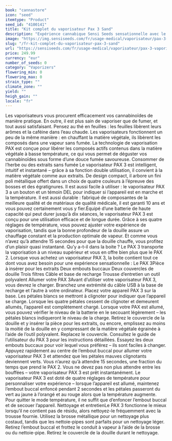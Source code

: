 ```yaml
---
book: "cannastore"
icon: "seed"
itemtype: "Product"
seed_id: "4100141"
title: "Kit complet du vaporisateur Pax 3 Sand"
description: "Expérience cannabique Sensi Seeds sensationnelle avec le PAX 3, un vaporisateur intuitif et intelligent pour la matière végétale et les extraits. Achat!"
image: "https://img.sensiseeds.com/fr/usage-medical/vaporisateur/pax-3-vaporisateur-sand-image.png"
slug: "/fr-kit-complet-du-vaporisateur-pax-3-sand"
url: "https://sensiseeds.com/fr/usage-medical/vaporisateur/pax-3-vaporisateur-sand?a_aid=cannastore"
price: 249.99
currency: "eur"
number_of_seeds: 0
category: "Vaporizers"
flowering_min: 0
flowering_max: 0
strain_type: ""
climate_zone: ""
yield: ""
heigh_gain: ""
locale: "fr"
---
```

Les vaporisateurs vous procurent efficacement vos cannabinoïdes de manière pratique. En outre, il est plus sain de vaporiser que de fumer, et tout aussi satisfaisant. Pensez au thé en feuilles : les feuilles libèrent leurs arômes et la caféine dans l’eau chaude. Les vaporisateurs fonctionnent un peu de la même manière : en chauffant la matière végétale, ils libèrent les composés dans une vapeur sans fumée. La technologie de vaporisation PAX est conçue pour libérer les composés actifs contenus dans la matière végétale à basse température, ce qui vous permet de déguster vos cannabinoïdes sous forme d’une douce fumée savoureuse. Consommer de l’herbe ou des extraits sans fumée Le vaporisateur PAX 3 est intelligent, intuitif et instantané – grâce à sa fonction double utilisation, il convient à la matière végétale comme aux extraits. De design compact, il arbore un fini poli métallique offert dans un choix de quatre couleurs à l’épreuve des bosses et des égratignures. Il est aussi facile à utiliser : le vaporisateur PAX 3 a un bouton et un témoin DEL pour indiquer si l’appareil est en marche et la température. Il est aussi durable : fabriqué de composantes de la meilleure qualité et de matériaux de qualité médicale, il est garanti 10 ans et vous pouvez certainement vous y fier.Équipé d’une batterie de haute capacité qui peut durer jusqu’à dix séances, le vaporisateur PAX 3 est conçu pour une utilisation efficace et de longue durée. Grâce à ses quatre réglages de température, vous pouvez ajuster votre expérience de vaporisation, tandis que la bonne profondeur de la douille assure un chauffage constant et la production optimale de vapeur. Et comme vous n’avez qu’à attendre 15 secondes pour que la douille chauffe, vous profitez d’un plaisir quasi instantané. Qu’y a-t-il dans la boite ? Le PAX 3 transporte la vaporisation à un niveau supérieur et vous en offre bien plus que le PAX 2. Lorsque vous achetez un vaporisateur PAX 3, la boite contient tout ce dont vous avez besoin pour une expérience sensationnelle : Le PAX 3Pièce à insérer pour les extraits Deux embouts buccaux Deux couvercles de douille Trois filtres Câble et base de recharge Trousse d’entretien un outil polyvalent Allumer votre PAX 3Avant d’utiliser votre vaporisateur PAX 3, vous devrez le charger. Branchez une extrémité du câble USB à la base de recharge et l’autre à votre ordinateur. Placez votre appareil PAX 3 sur la base. Les pétales blancs se mettront à clignoter pour indiquer que l’appareil se charge. Lorsque les quatre pétales cessent de clignoter et demeurent allumés, l’appareil est complètement chargé. Lorsque votre PAX est allumé, vous pouvez vérifier le niveau de la batterie en le secouant légèrement – les pétales blancs indiqueront le niveau de la charge. Retirez le couvercle de la douille et y insérer la pièce pour les extraits, ou encore, emplissez au moins la moitié de la douille en y compressant de la matière végétale égrainée à l’aide de l’outil polyvalent. Replacez le couvercle. Consultez le guide de l’utilisateur du PAX 3 pour les instructions détaillées. Essayez les deux embouts buccaux pour voir lequel vous préférez – ils sont faciles à changer. Appuyez rapidement au centre de l’embout buccal pour allumer votre vaporisateur PAX 3 et attendez que les pétales mauves clignotants deviennent verts. Vous n’aurez qu’à attendre 15 secondes, une fraction du temps que prend le PAX 2. Vous ne devez pas non plus attendre entre les bouffées – votre vaporisateur PAX 3 est prêt instantanément. Le vaporisateur PAX 3 est doté de quatre réglages de température pour personnaliser votre expérience – lorsque l’appareil est allumé, maintenez l’embout buccal enfoncé pendant 2 secondes et les pétales passeront du vert au jaune à l’orangé et au rouge alors que la température augmente. Pour quitter le mode température, il ne suffit que d’enfoncer l’embout buccal et de secouer l’appareil. Nettoyage et entretienLe PAX 3 fonctionne le mieux lorsqu’il ne contient pas de résidu, alors nettoyez-le fréquemment avec la trousse fournie. Utilisez la brosse métallique pour un nettoyage plus costaud, tandis que les nettoie-pipes sont parfaits pour un nettoyage léger. Retirez l’embout buccal et frottez le conduit à vapeur à l’aide de la brosse ou du nettoie-pipe. Retirez le couvercle de la douille durant le nettoyage.
